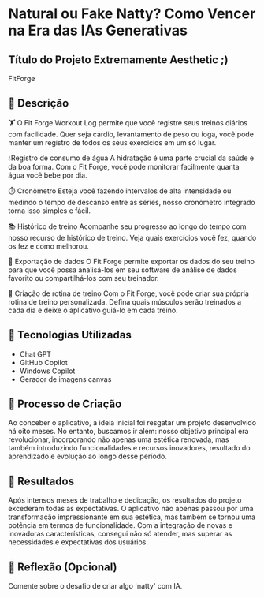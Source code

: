 # Natural ou Fake Natty? Como Vencer na Era das IAs Generativas


## Título do Projeto Extremamente Aesthetic ;)
FitForge


## 📒 Descrição
🏋️ O Fit Forge Workout Log permite que você registre seus treinos diários com facilidade. Quer seja cardio, levantamento de peso ou ioga, você pode manter um registro de todos os seus exercícios em um só lugar.

💧Registro de consumo de água A hidratação é uma parte crucial da saúde e da boa forma. Com o Fit Forge, você pode monitorar facilmente quanta água você bebe por dia.

⏱️ Cronômetro Esteja você fazendo intervalos de alta intensidade ou medindo o tempo de descanso entre as séries, nosso cronômetro integrado torna isso simples e fácil.

📚 Histórico de treino Acompanhe seu progresso ao longo do tempo com nosso recurso de histórico de treino. Veja quais exercícios você fez, quando os fez e como melhorou.

💾 Exportação de dados O Fit Forge permite exportar os dados do seu treino para que você possa analisá-los em seu software de análise de dados favorito ou compartilhá-los com seu treinador.

📅 Criação de rotina de treino Com o Fit Forge, você pode criar sua própria rotina de treino personalizada. Defina quais músculos serão treinados a cada dia e deixe o aplicativo guiá-lo em cada treino.


## 🤖 Tecnologias Utilizadas
<ul>
  <li>Chat GPT</li>
  <li>GitHub Copilot</li>
  <li>Windows Copilot</li>
  <li>Gerador de imagens canvas</li>
</ul>

## 🧐 Processo de Criação
Ao conceber o aplicativo, a ideia inicial foi resgatar um projeto desenvolvido há oito meses. No entanto, buscamos ir além: nosso objetivo principal era revolucionar, incorporando não apenas uma estética renovada, mas também introduzindo funcionalidades e recursos inovadores, resultado do aprendizado e evolução ao longo desse período.

## 🚀 Resultados

Após intensos meses de trabalho e dedicação, os resultados do projeto excederam todas as expectativas. O aplicativo não apenas passou por uma transformação impressionante em sua estética, mas também se tornou uma potência em termos de funcionalidade. Com a integração de novas e inovadoras características, consegui não só atender, mas superar as necessidades e expectativas dos usuários. 

## 💭 Reflexão (Opcional)
Comente sobre o desafio de criar algo 'natty' com IA.
